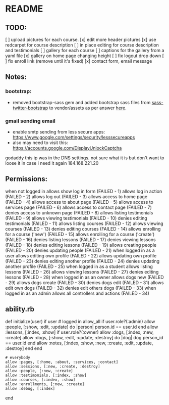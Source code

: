 README
=====================

TODO:
-------
[ ] upload pictures for each course.
[x] edit more header pictures
[x] use redcarpet for course description
[ ] in place editing for course description and testimonials
[ ] gallery for each course
[ ] captions for the gallery from a yaml file
[x] gallery on home page changing height
[ ] fix logout drop down
[ ] fix enroll link (remove until it's fixed)
[x] contact form, email message


Notes:
------

### bootstrap:
- removed bootstrap-sass gem and added bootstrap sass files from [sass-twitter-bootstrap](https://github.com/jlong/sass-twitter-bootstrap) to vendor/assets as per answer [here](http://stackoverflow.com/a/15868449).

### gmail sending email
- enable smtp sending from less secure apps: https://www.google.com/settings/security/lesssecureapps
- also may need to visit this: https://accounts.google.com/DisplayUnlockCaptcha

godaddy
  this ip was in the DNS settings. not sure what it is but don't want to loose it in case i need it again
  184.168.221.20

Permissions:
------------

  when not logged in
    allows show log in form (FAILED - 1)
    allows log in action (FAILED - 2)
    allows log out (FAILED - 3)
    allows access to home page (FAILED - 4)
    allows access to about page (FAILED - 5)
    allows access to services page (FAILED - 6)
    allows access to contact page (FAILED - 7)
    denies access to unknown page (FAILED - 8)
    allows listing testimonials (FAILED - 9)
    allows viewing testimonials (FAILED - 10)
    denies editing testimonials (FAILED - 11)
    allows listing courses (FAILED - 12)
    allows viewing courses (FAILED - 13)
    denies editing courses (FAILED - 14)
    allows enrolling for a course ('new') (FAILED - 15)
    allows enrolling for a course ('create') (FAILED - 16)
    denies listing lessons (FAILED - 17)
    denies viewing lessons (FAILED - 18)
    denies editing lessons (FAILED - 19)
    allows creating people (FAILED - 20)
    denies updating people (FAILED - 21)
  when logged in as a user
    allows editing own profile (FAILED - 22)
    allows updating own profile (FAILED - 23)
    denies editing another profile (FAILED - 24)
    denies updating another profile (FAILED - 25)
  when logged in as a student
    allows listing lessons (FAILED - 26)
    allows viewing lessons (FAILED - 27)
    denies editing lessons (FAILED - 28)
  when logged in as an owner
    allows dogs new (FAILED - 29)
    allows dogs create (FAILED - 30)
    denies dogs edit (FAILED - 31)
    allows edit own dogs (FAILED - 32)
    denies edit others dogs (FAILED - 33)
  when logged in as an admin
    allows all controllers and actions (FAILED - 34)

ability.rb
----------
def initialize(user)
    if user
      # logged in
      allow_all if user.role?(:admin)
      allow :people, [:show, :edit, :update] do |person|
        person.id == user.id
      end
      allow :lessons, [:index, :show]
      if user.role?(:owner)
        allow :dogs, [:index, :new, :create]
        allow :dogs, [:show, :edit, :update, :destroy] do |dog|
          dog.person_id == user.id
        end
        allow :notes, [:index, :show, :new, :create, :edit, :update, :destroy]
      end
    end

    # everybody
    allow :pages, [:home, :about, :services, :contact]
    allow :sessions, [:new, :create, :destroy]
    allow :people, [:new, :create]
    allow :testimonials, [:index, :show]
    allow :courses, [:index, :show]
    allow :enrollments, [:new, :create]
    allow :debug, [:index]
  end
